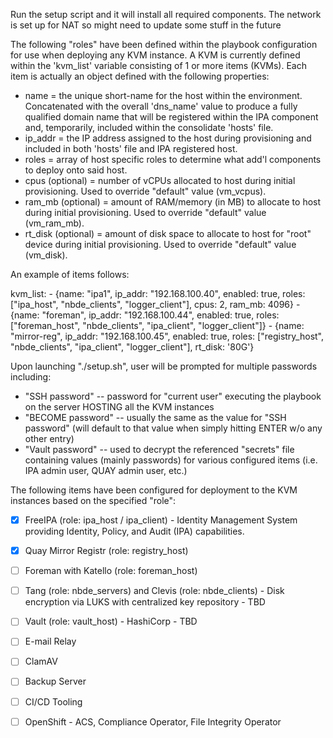 Run the setup script and it will install all required components. 
The network is set up for NAT so might need to update some stuff in the future

The following "roles" have been defined within the playbook configuration for use when deploying any KVM instance.  A KVM is currently defined within the 'kvm_list' variable consisting of 1 or more items (KVMs).  Each item is actually an object defined with the following properties:

- name = the unique short-name for the host within the environment.  Concatenated with the overall 'dns_name' value to produce a fully qualified domain name that will be registered within the IPA component and, temporarily, included within the consolidate 'hosts' file.
- ip_addr = the IP address assigned to the host during provisioning and included in both 'hosts' file and IPA registered host.
- roles = array of host specific roles to determine what add'l components to deploy onto said host.
- cpus (optional) = number of vCPUs allocated to host during initial provisioning.  Used to override "default" value (vm_vcpus).
- ram_mb (optional) = amount of RAM/memory (in MB) to allocate to host during initial provisioning.  Used to override "default" value (vm_ram_mb).
- rt_disk (optional) = amount of disk space to allocate to host for "root" device during initial provisioning.  Used to override "default" value (vm_disk).

An example of items follows:

  kvm_list:
    - {name: "ipa1",       ip_addr: "192.168.100.40", enabled: true,  roles: ["ipa_host",      "nbde_clients", "logger_client"], cpus: 2, ram_mb: 4096}
    - {name: "foreman",    ip_addr: "192.168.100.44", enabled: true,  roles: ["foreman_host",  "nbde_clients", "ipa_client", "logger_client"]}
    - {name: "mirror-reg", ip_addr: "192.168.100.45", enabled: true,  roles: ["registry_host", "nbde_clients", "ipa_client", "logger_client"], rt_disk: '80G'}

Upon launching "./setup.sh", user will be prompted for multiple passwords including:
- "SSH password" -- password for "current user" executing the playbook on the server HOSTING all the KVM instances
- "BECOME password" -- usually the same as the value for "SSH password" (will default to that value when simply hitting ENTER w/o any other entry)
- "Vault password" -- used to decrypt the referenced "secrets" file containing values (mainly passwords) for various configured items
    (i.e. IPA admin user, QUAY admin user, etc.)

The following items have been configured for deployment to the KVM instances based on the specified "role":

- [x] FreeIPA (role: ipa_host / ipa_client) - Identity Management System providing Identity, Policy, and Audit (IPA) capabilities.
- [x] Quay Mirror Registr (role: registry_host)
- [ ] Foreman with Katello (role: foreman_host)
- [ ] Tang (role: nbde_servers) and Clevis (role: nbde_clients) - Disk encryption via LUKS with centralized key repository - TBD
- [ ] Vault (role: vault_host) - HashiCorp - TBD
- [ ] E-mail Relay
- [ ] ClamAV
- [ ] Backup Server
- [ ] CI/CD Tooling
- [ ] OpenShift - ACS, Compliance Operator, File Integrity Operator

